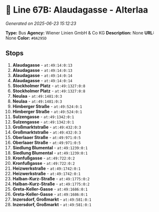 # 🚌 Line 67B: Alaudagasse - Alterlaa

*Generated on 2025-06-23 15:12:23*

**Type:** Bus
**Agency:** Wiener Linien GmbH & Co KG
**Description:** None
**URL:** None
**Color:** `#0A295D`

## Stops

1. **Alaudagasse** - `at:49:14:0:13`
2. **Alaudagasse** - `at:49:14:0:13`
3. **Alaudagasse** - `at:49:14:0:14`
4. **Alaudagasse** - `at:49:14:0:14`
5. **Stockholmer Platz** - `at:49:1327:0:8`
6. **Stockholmer Platz** - `at:49:1327:0:8`
7. **Neulaa** - `at:49:1481:0:3`
8. **Neulaa** - `at:49:1481:0:3`
9. **Himberger Straße** - `at:49:524:0:1`
10. **Himberger Straße** - `at:49:524:0:1`
11. **Sulzengasse** - `at:49:1342:0:1`
12. **Sulzengasse** - `at:49:1342:0:1`
13. **Großmarktstraße** - `at:49:432:0:3`
14. **Großmarktstraße** - `at:49:432:0:3`
15. **Oberlaaer Straße** - `at:49:971:0:5`
16. **Oberlaaer Straße** - `at:49:971:0:5`
17. **Siedlung Blumental** - `at:49:1239:0:1`
18. **Siedlung Blumental** - `at:49:1239:0:1`
19. **Kronfußgasse** - `at:49:722:0:2`
20. **Kronfußgasse** - `at:49:722:0:2`
21. **Heizwerkstraße** - `at:49:1742:0:1`
22. **Heizwerkstraße** - `at:49:1742:0:1`
23. **Halban-Kurz-Straße** - `at:49:1775:0:2`
24. **Halban-Kurz-Straße** - `at:49:1775:0:2`
25. **Greta-Keller-Gasse** - `at:49:1686:0:1`
26. **Greta-Keller-Gasse** - `at:49:1686:0:1`
27. **Inzersdorf, Großmarkt** - `at:49:581:0:1`
28. **Inzersdorf, Großmarkt** - `at:49:581:0:1`
